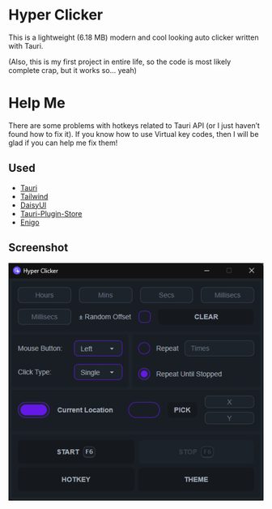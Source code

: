 # Hyper Clicker

This is a lightweight (6.18 MB) modern and cool looking auto clicker written with Tauri. 

(Also, this is my first project in entire life, so the code is most likely complete crap, but it works so... yeah)

# Help Me

There are some problems with hotkeys related to Tauri API (or I just haven’t found how to fix it). If you know how to use Virtual key codes, then I will be glad if you can help me fix them!

## Used

- [Tauri](https://tauri.app/)
- [Tailwind](https://tailwindcss.com/)
- [DaisyUI](https://daisyui.com/)
- [Tauri-Plugin-Store](https://github.com/tauri-apps/plugins-workspace/tree/v1/plugins/store)
- [Enigo](https://github.com/enigo-rs/enigo)

## Screenshot

![App Screenshot](.github/Hyper_Clicker.png)